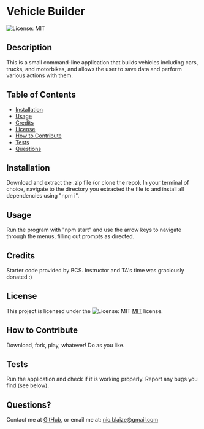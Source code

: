 # Vehicle Builder
  ![License: MIT](https://img.shields.io/badge/License-MIT-yellow.svg)

  ## Description
  This is a small command-line application that builds vehicles including cars, trucks, and motorbikes, and allows the user to save data and perform various actions with them.

  ## Table of Contents
  - [Installation](#installation)
  - [Usage](#usage)
  - [Credits](#credits)
  - [License](#license)
  - [How to Contribute](#how-to-contribute)
  - [Tests](#tests)
  - [Questions](#questions)

  ## Installation
  Download and extract the .zip file (or clone the repo). In your terminal of choice, navigate to the directory you extracted the file to and install all dependencies using "npm i".

  ## Usage
  Run the program with "npm start" and use the arrow keys to navigate through the menus, filling out prompts as directed. 

  ## Credits
  Starter code provided by BCS. Instructor and TA's time was graciously donated :)

  ## License
  This project is licensed under the ![License: MIT](https://img.shields.io/badge/License-MIT-yellow.svg) [MIT](https://opensource.org/licenses/MIT) license.

  ## How to Contribute
  Download, fork, play, whatever! Do as you like.

  ## Tests
  Run the application and check if it is working properly. Report any bugs you find (see below).

  ## Questions? 
  Contact me at
  [GitHub](https://github.com/k3strl), or email me at: <nic.blaize@gmail.com>